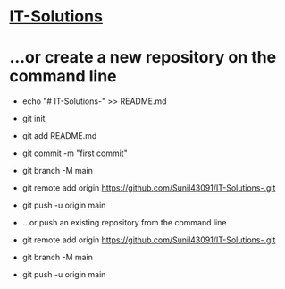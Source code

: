 # <a href="https://sunil43091.github.io/IT-Solutions-/"> IT-Solutions</a>
# …or create a new repository on the command line

* echo "# IT-Solutions-" >> README.md
* git init
* git add README.md
* git commit -m "first commit"
* git branch -M main
* git remote add origin https://github.com/Sunil43091/IT-Solutions-.git
*  git push -u origin main

* …or push an existing repository from the command line

* git remote add origin https://github.com/Sunil43091/IT-Solutions-.git
* git branch -M main
* git push -u origin main
